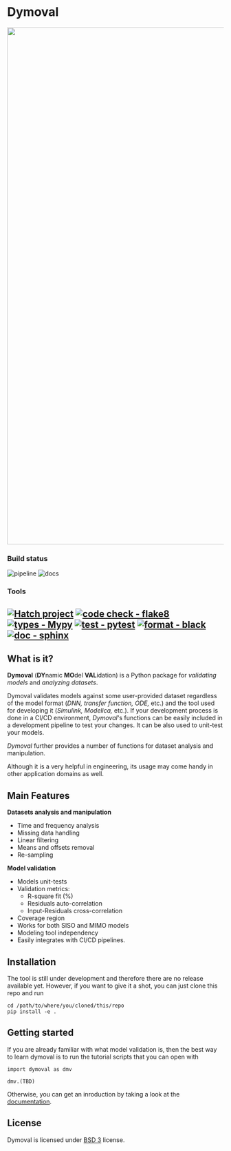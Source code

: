 # Dymoval

<div align="center">

<img src="https://github.com/VolvoGroup/dymoval/blob/main/docs/source/DymovalLogo4.png" data-canonical-src="https://github.com/VolvoGroup/dymoval/blob/main/docs/source/DymovalLogo4.png" width="1200" class="center" />


</div>

### Build status
![pipeline](https://github.com/VolvoGroup/dymoval/actions/workflows/pipeline.yml/badge.svg)
![docs](https://github.com/VolvoGroup/dymoval/actions/workflows/docs.yml/badge.svg)

### Tools
[![Hatch project](https://img.shields.io/badge/build-hatch-4051b5.svg)](https://github.com/pypa/hatch) 
[![code check - flake8](https://img.shields.io/badge/lint-flake8-green.svg)](https://pypi.org/project/flake8)
[![types - Mypy](https://img.shields.io/badge/types-mypy-orange.svg)](https://github.com/python/mypy) 
[![test - pytest](https://img.shields.io/badge/test-pytest-brightgreen.svg)](https://github.com/pytest-dev/pytest)
[![format - black](https://img.shields.io/badge/format-black-000000.svg)](https://github.com/psf/black) 
[![doc - sphinx](https://img.shields.io/badge/doc-sphinx-blue.svg)](https://github.com/sphinx-doc/sphinx)
-----

## What is it?

**Dymoval**  (**DY**namic **MO**del **VAL**idation) is a Python package for  *validating models* and *analyzing datasets*. 

Dymoval validates models against some user-provided dataset regardless of the model format (*DNN, transfer function, ODE,* etc.) and the tool 
used for developing it (*Simulink, Modelica,* etc.). 
If your development process is done in a CI/CD environment, *Dymoval*'s functions can be easily included in a development pipeline to test your changes. 
It can be also used to unit-test your models.

*Dymoval* further provides a number of functions for dataset analysis and manipulation.  

Although it is a very helpful in engineering, its usage may come handy in other application domains as well. 



## Main Features

 **Datasets analysis and manipulation**
- Time and frequency analysis 
- Missing data handling
- Linear filtering
- Means and offsets removal
- Re-sampling

**Model validation**

- Models unit-tests
- Validation metrics:
	- R-square fit (%)
	- Residuals auto-correlation
	- Input-Residuals cross-correlation 
- Coverage region
- Works for both SISO and MIMO models
- Modeling tool independency
- Easily integrates with CI/CD pipelines.


## Installation


The tool is still under development and therefore there are no release available yet.
However, if you want to give it a shot, you can just clone this repo and run

	cd /path/to/where/you/cloned/this/repo
	pip install -e .


## Getting started

If you are already familiar with what model validation is, then the best way to learn dymoval is to run the tutorial scripts that you can open with

	import dymoval as dmv

	dmv.(TBD)
 
Otherwise, you can get an inroduction by taking a look at the [documentation](https://volvogroup.github.io/dymoval/).

## License
Dymoval is licensed under [BSD 3](https://github.com/VolvoGroup/dymoval/blob/main/LICENSE) license.